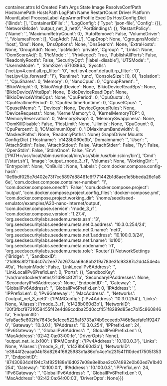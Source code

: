 
container.attrs
    Id
    Created
    Path
    Args
    State
    Image
    ResolveConfPath
    HostnamePath
    HostsPath
    LogPath
    Name
    RestartCount
    Driver
    Platform
    MountLabel
    ProcessLabel
    AppArmorProfile
    ExecIDs
    HostConfig:Dict
        {'Binds': [], 'ContainerIDFile': '', 'LogConfig': {'Type': 'json-file', 'Config': {}}, 'NetworkMode': 'output_net_3_net0', 'PortBindings': {}, 'RestartPolicy': {'Name': '', 'MaximumRetryCount': 0}, 'AutoRemove': False, 'VolumeDriver': '', 'VolumesFrom': [], 'CapAdd': ['ALL'], 'CapDrop': None, 'CgroupnsMode': 'host', 'Dns': None, 'DnsOptions': None, 'DnsSearch': None, 'ExtraHosts': None, 'GroupAdd': None, 'IpcMode': 'private', 'Cgroup': '', 'Links': None, 'OomScoreAdj': 0, 'PidMode': '', 'Privileged': True, 'PublishAllPorts': False, 'ReadonlyRootfs': False, 'SecurityOpt': ['label=disable'], 'UTSMode': '', 'UsernsMode': '', 'ShmSize': 67108864, 'Sysctls': {'net.ipv4.conf.all.rp_filter': '0', 'net.ipv4.conf.default.rp_filter': '0', 'net.ipv4.ip_forward': '1'}, 'Runtime': 'runc', 'ConsoleSize': [0, 0], 'Isolation': '', 'CpuShares': 0, 'Memory': 0, 'NanoCpus': 0, 'CgroupParent': '', 'BlkioWeight': 0, 'BlkioWeightDevice': None, 'BlkioDeviceReadBps': None, 'BlkioDeviceWriteBps': None, 'BlkioDeviceReadIOps': None, 'BlkioDeviceWriteIOps': None, 'CpuPeriod': 0, 'CpuQuota': 0, 'CpuRealtimePeriod': 0, 'CpuRealtimeRuntime': 0, 'CpusetCpus': '', 'CpusetMems': '', 'Devices': None, 'DeviceCgroupRules': None, 'DeviceRequests': None, 'KernelMemory': 0, 'KernelMemoryTCP': 0, 'MemoryReservation': 0, 'MemorySwap': 0, 'MemorySwappiness': None, 'OomKillDisable': False, 'PidsLimit': None, 'Ulimits': None, 'CpuCount': 0, 'CpuPercent': 0, 'IOMaximumIOps': 0, 'IOMaximumBandwidth': 0, 'MaskedPaths': None, 'ReadonlyPaths': None}
    GraphDriver
    Mounts
    Config:Dict
        {'Hostname': 'c1428b060d3b', 'Domainname': '', 'User': '', 'AttachStdin': False, 'AttachStdout': False, 'AttachStderr': False, 'Tty': False, 'OpenStdin': False, 'StdinOnce': False, 'Env': ['PATH=/usr/local/sbin:/usr/local/bin:/usr/sbin:/usr/bin:/sbin:/bin'], 'Cmd': ['/start.sh'], 'Image': 'output_rnode_3_r1', 'Volumes': None, 'WorkingDir': '', 'Entrypoint': None, 'OnBuild': None, 'Labels': {'com.docker.compose.config-hash': '0e9bdf025c7d402e73f7cc5897d88461c6f771442b1d8aec1e5bbeda26e1a86e', 'com.docker.compose.container-number': '1', 'com.docker.compose.oneoff': 'False', 'com.docker.compose.project': 'output', 'com.docker.compose.project.config_files': 'docker-compose.yml', 'com.docker.compose.project.working_dir': '/home/seed/seed-emulator/examples/A20-nano-internet/output', 'com.docker.compose.service': 'rnode_3_r1', 'com.docker.compose.version': '1.27.4', 'org.seedsecuritylabs.seedemu.meta.asn': '3', 'org.seedsecuritylabs.seedemu.meta.net.0.address': '10.3.0.254/24', 'org.seedsecuritylabs.seedemu.meta.net.0.name': 'net0', 'org.seedsecuritylabs.seedemu.meta.net.1.address': '10.100.0.3/24', 'org.seedsecuritylabs.seedemu.meta.net.1.name': 'ix100', 'org.seedsecuritylabs.seedemu.meta.nodename': 'r1', 'org.seedsecuritylabs.seedemu.meta.role': 'Router'}}
    NetworkSettings
        {'Bridge': '', 'SandboxID': '21d98c8f2f1b4c07c2ee77d2673aa69c8bb219a783e3fc93387c2dd454e4c49a', 'HairpinMode': False, 'LinkLocalIPv6Address': '', 'LinkLocalIPv6PrefixLen': 0, 'Ports': {}, 'SandboxKey': '/var/run/docker/netns/21d98c8f2f1b', 'SecondaryIPAddresses': None, 'SecondaryIPv6Addresses': None, 'EndpointID': '', 'Gateway': '', 'GlobalIPv6Address': '', 'GlobalIPv6PrefixLen': 0, 'IPAddress': '', 'IPPrefixLen': 0, 'IPv6Gateway': '', 'MacAddress': '', 'Networks': {'output_net_3_net0': {'IPAMConfig': {'IPv4Address': '10.3.0.254'}, 'Links': None, 'Aliases': ['rnode_3_r1', 'c1428b060d3b'], 'NetworkID': '20f3fbcf8721058455f42e4d89ccdba25d0ccf451f8289d85ec7b15c860846fa', 'EndpointID': 'efa8ac5e602ffe7643c5e1cce5225a15733a74b9cceedb746b5aefafe1f92470', 'Gateway': '10.3.0.1', 'IPAddress': '10.3.0.254', 'IPPrefixLen': 24, 'IPv6Gateway': '', 'GlobalIPv6Address': '', 'GlobalIPv6PrefixLen': 0, 'MacAddress': '02:42:0a:03:00:fe', 'DriverOpts': None}, 'output_net_ix_ix100': {'IPAMConfig': {'IPv4Address': '10.100.0.3'}, 'Links': None, 'Aliases': ['rnode_3_r1', 'c1428b060d3b'], 'NetworkID': 'e3844f2eaaa04bf8d8264f6625983c1a86cfc4ce1c23f541110ded17505f3537', 'EndpointID': '87430634d4194c7af825188e16d027e08e8e8bae2c674892e0b63ed7e1b40254', 'Gateway': '10.100.0.1', 'IPAddress': '10.100.0.3', 'IPPrefixLen': 24, 'IPv6Gateway': '', 'GlobalIPv6Address': '', 'GlobalIPv6PrefixLen': 0, 'MacAddress': '02:42:0a:64:00:03', 'DriverOpts': None}}}
    